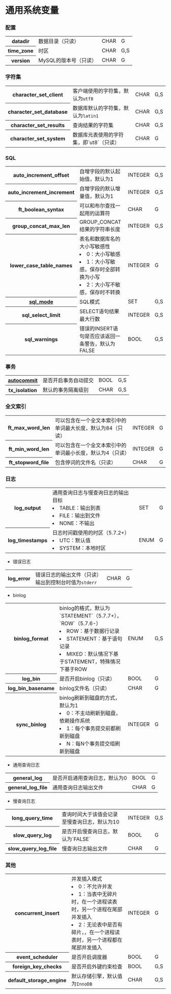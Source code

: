 # 通用系统变量

### 配置
<table>
	<tr>
		<th>datadir</th>
		<td>数据目录（只读）</td>
		<td>CHAR</td>
		<td>G</td>
	</tr>
	<tr>
		<th>time_zone</th>
		<td>时区</td>
		<td>CHAR</td>
		<td>G,S</td>
	</tr>
	<tr>
		<th>version</th>
		<td>MySQL的版本号（只读）</td>
		<td>CHAR</td>
		<td>G</td>
	</tr>
</table>

### 字符集
<table>
	<tr>
		<th>character_set_client</th>
		<td>客户端使用的字符集，默认为<code>utf8</code></td>
		<td>CHAR</td>
		<td>G,S</td>
	</tr>
	<tr>
		<th>character_set_database</th>
		<td>数据库默认的字符集，默认为<code>latin1</code></td>
		<td>CHAR</td>
		<td>G,S</td>
	</tr>
	<tr>
		<th>character_set_results</th>
		<td>查询结果的字符集</td>
		<td>CHAR</td>
		<td>G,S</td>
	</tr>
	<tr>
		<th>character_set_system</th>
		<td>数据库元表使用的字符集，即`ut8`（只读）</td>
		<td>CHAR</td>
		<td>G</td>
	</tr>
</table>

### SQL
<table>
	<tr>
		<th>auto_increment_offset</th>
		<td>自增字段的默认起始值，默认为1</td>
		<td>INTEGER</td>
		<td>G,S</td>
	</tr>
	<tr>
		<th>auto_increment_increment</th>
		<td>自增字段的默认增量值，默认为1</td>
		<td>INTEGER</td>
		<td>G,S</td>
	</tr>
	<tr>
		<th>ft_boolean_syntax</th>
		<td>可以和布尔查找一起用的运算符</td>
		<td>CHAR</td>
		<td>G</td>
	</tr>
	<tr>
		<th>group_concat_max_len</th>
		<td>GROUP_CONCAT结果的字符串长度</td>
		<td>INTEGER</td>
		<td>G,S</td>
	</tr>
	<tr>
		<th>lower_case_table_names</th>
		<td>表名和数据库名的大小写敏感性
            <li>0：大小写敏感</li>
            <li>1：大小写敏感，保存时全部转换为小写</li> 
            <li>2：大小写不敏感，保存时不转换</li>
		</td>
		<td>INTEGER</td>
		<td>G</td>
	</tr>
	<tr>
		<th><a href="sql_mode.md">sql_mode</a></th>
		<td>SQL模式</td>
		<td>SET</td>
		<td>G,S</td>
	</tr>
	<tr>
		<th>sql_select_limit</th>
		<td>SELECT语句结果最大行数</td>
		<td>INTEGER</td>
		<td>G,S</td>
	</tr>
	<tr>
		<th>sql_warnings</th>
		<td>错误的INSERT语句是否应该返回一条警告，默认为FALSE</td>
		<td>BOOL</td>
		<td>G,S</td>
	</tr>
</table>

### 事务
<table>
	<tr>
		<th><a href="autocommit.md">autocommit</a></th>
		<td>是否开启事务自动提交</td>
		<td>BOOL</td>
		<td>G,S</td>
	</tr>
	<tr>
		<th>tx_isolation</th>
		<td>默认的事务隔离级别</td>
		<td>CHAR</td>
		<td>G,S</td>
	</tr>
</table>

### 全文索引
<table>
	<tr>
		<th>ft_max_word_len</th>
		<td>可以包含在一个全文本索引中的单词最大长度，默认为84（只读）</td>
		<td>INTEGER</td>
		<td>G</td>
	</tr>
	<tr>
		<th>ft_min_word_len</th>
		<td>可以包含在一个全文本索引中的单词最小长度，默认为4（只读）</td>
		<td>INTEGER</td>
		<td>G</td>
	</tr>
	<tr>
		<th>ft_stopword_file</th>
		<td>包含停词的文件名（只读）</td>
		<td>CHAR</td>
		<td>G</td>
	</tr>
</table>

### 日志
<table>
	<tr>
		<th>log_output</th>
		<td>通用查询日志与慢查询日志的输出目标
			<li>TABLE：输出到表
			<li>FILE：输出到文件</li>
			<li>NONE：不输出</li>
		</td>
		<td>SET</td>
		<td>G</td>
	</tr>
	<tr>
		<th>log_timestamps</th>
		<td>日志时间戳使用的时区（5.7.2+）
			<li>UTC：默认值</li>
			<li>SYSTEM：本地时区</li>
		</td>
		<td>ENUM</td>
		<td>G</td>
	</tr>
</table>

- 错误日志

<table>
	<tr>
		<th>log_error</th>
		<td>错误日志的输出文件（只读）
			<br/>输出到控制台时值为<code>stderr</code>
		</td>
		<td>CHAR</td>
		<td>G</td>
	</tr>
</table>

- binlog

<table>
	<tr>
		<th>binlog_format</th>
		<td>binlog的格式，默认为`STATEMENT`（5.7.7+），`ROW`（5.7.6-）
			<li>ROW：基于数据行记录</li>
			<li>STATEMENT：基于语句记录</li>
			<li>MIXED：默认情况下基于STATEMENT，特殊情况下基于ROW</li>
		</td>
		<td>ENUM</td>
		<td>G,S</td>
	</tr>
	<tr>
		<th>log_bin</th>
		<td>是否开启binlog（只读）</td>
		<td>BOOL</td>
		<td>G</td>
	</tr>
	<tr>
		<th>log_bin_basename</th>
		<td>binlog文件名（只读）</td>
		<td>CHAR</td>
		<td>G</td>
	</tr>
	<tr>
		<th>sync_binlog</th>
		<td>binlog刷新到磁盘的方式，默认为1
			<li>0：不主动刷新到磁盘，依赖操作系统</li>
			<li>1：每个事务提交前都刷新到磁盘</li>
			<li>N：每N个事务提交组刷新到磁盘</li>
		</td>
		<td>INTEGER</td>
		<td>G</td>
	</tr>
</table>

- 通用查询日志

<table>
	<tr>
		<th>general_log</th>
		<td>是否开启通用查询日志，默认为0</td>
		<td>BOOL</td>
		<td>G</td>
	</tr>
	<tr>
		<th>general_log_file</th>
		<td>通用查询日志输出文件</td>
		<td>CHAR</td>
		<td>G</td>
	</tr>
</table>

- 慢查询日志

<table>
	<tr>
		<th>long_query_time</th>
		<td>查询时间大于该值会记录至慢查询日志，默认为10</td>
		<td>INTEGER</td>
		<td>G,S</td>
	</tr>
	<tr>
		<th>slow_query_log</th>
		<td>是否开启慢查询日志，默认为`FALSE`</td>
		<td>BOOL</td>
		<td>G</td>
	</tr>
	<tr>
		<th>slow_query_log_file</th>
		<td>慢查询日志输出文件</td>
		<td>CHAR</td>
		<td>G</td>
	</tr>
</table>

### 其他
<table>
    <tr>
		<th>concurrent_insert</th>
		<td>并发插入模式
		    <li>0：不允许并发</li>
            <li>1：当表中无碎片时，在一个进程读表时，另一个进程在尾部并发插入  </li>
            <li>2：无论表中是否有碎片，，在一个进程读表时，另一个进程都在尾部并发插入</li>
		</td>
		<td>INTEGER</td>
		<td>G</td>
	</tr>
	<tr>
		<th>event_scheduler</th>
		<td>是否开启调度器</td>
		<td>BOOL</td>
		<td>G</td>
	</tr>
	<tr>
		<th>foreign_key_checks</th>
		<td>是否开启外键约束检查</td>
		<td>BOOL</td>
		<td>G,S</td>
	</tr>
	<tr>
		<th>default_storage_engine</th>
		<td>默认存储引擎，默认值为<code>InnoDB</code></td>
		<td>CHAR</td>
		<td>G,S</td>
	</tr>
</table>
